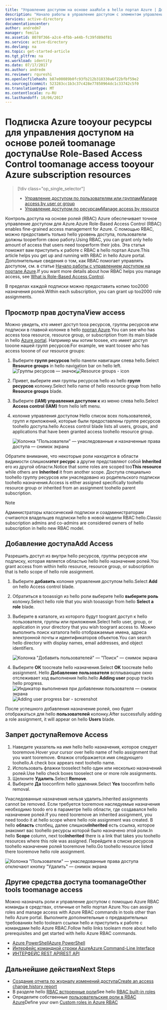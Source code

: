 ```yaml
---
title: "Управление доступом на основе aaaRole в hello портал Azure | Документы Microsoft"
description: "Начало работы в управление доступом с элементом управления доступом на основе ролей в hello портала Azure. Используйте роль назначения tooassign разрешения tooyour ресурсы."
services: active-directory
documentationcenter: 
author: andredm7
manager: femila
ms.assetid: 8078f366-a2c4-4fbb-a44b-fc39fd89df81
ms.service: active-directory
ms.devlang: na
ms.topic: get-started-article
ms.tgt_pltfrm: na
ms.workload: identity
ms.date: 07/17/2017
ms.author: andredm
ms.reviewer: rqureshi
ms.openlocfilehash: b87e00089b0fc93fb212b318330a6f22bfbf59e2
ms.sourcegitcommit: 523283cc1b3c37c428e77850964dc1c33742c5f0
ms.translationtype: MT
ms.contentlocale: ru-RU
ms.lasthandoff: 10/06/2017
---
```

# <a name="use-role-based-access-control-toomanage-access-tooyour-azure-subscription-resources"></a><span data-ttu-id="6f54c-104">Подписка Azure tooyour ресурсы для управления доступом на основе ролей toomanage доступа</span><span class="sxs-lookup"><span data-stu-id="6f54c-104">Use Role-Based Access Control toomanage access tooyour Azure subscription resources</span></span>
> [!div class="op_single_selector"]
> * [<span data-ttu-id="6f54c-105">Управление доступом по пользователям или группам</span><span class="sxs-lookup"><span data-stu-id="6f54c-105">Manage access by user or group</span></span>](role-based-access-control-manage-assignments.md)
> * [<span data-ttu-id="6f54c-106">Управление доступом по ресурсам</span><span class="sxs-lookup"><span data-stu-id="6f54c-106">Manage access by resource</span></span>](role-based-access-control-configure.md)

<span data-ttu-id="6f54c-107">Контроль доступа на основе ролей (RBAC) Azure обеспечивает точное управление доступом для Azure.</span><span class="sxs-lookup"><span data-stu-id="6f54c-107">Azure Role-Based Access Control (RBAC) enables fine-grained access management for Azure.</span></span> <span data-ttu-id="6f54c-108">С помощью RBAC, можно предоставить только hello уровень доступа, пользователи должны tooperform свою работу.</span><span class="sxs-lookup"><span data-stu-id="6f54c-108">Using RBAC, you can grant only hello amount of access that users need tooperform their jobs.</span></span> <span data-ttu-id="6f54c-109">Эта статья поможет вам приступить к работе с RBAC в hello портал Azure.</span><span class="sxs-lookup"><span data-stu-id="6f54c-109">This article helps you get up and running with RBAC in hello Azure portal.</span></span> <span data-ttu-id="6f54c-110">Дополнительные сведения о том, как RBAC помогает управлять доступом, см. в статье [Начало работы с управлением доступом на портале Azure](role-based-access-control-what-is.md).</span><span class="sxs-lookup"><span data-stu-id="6f54c-110">If you want more details about how RBAC helps you manage access, see [What is Role-Based Access Control](role-based-access-control-what-is.md).</span></span>

<span data-ttu-id="6f54c-111">В пределах каждой подписки можно предоставить копию too2000 назначения ролей.</span><span class="sxs-lookup"><span data-stu-id="6f54c-111">Within each subscription, you can grant up too2000 role assignments.</span></span> 

## <a name="view-access"></a><span data-ttu-id="6f54c-112">Просмотр прав доступа</span><span class="sxs-lookup"><span data-stu-id="6f54c-112">View access</span></span>
<span data-ttu-id="6f54c-113">Можно увидеть, кто имеет доступ tooa ресурсов, группы ресурсов или подписки в главной колонке в hello [портал Azure](https://portal.azure.com).</span><span class="sxs-lookup"><span data-stu-id="6f54c-113">You can see who has access tooa resource, resource group, or subscription from its main blade in hello [Azure portal](https://portal.azure.com).</span></span> <span data-ttu-id="6f54c-114">Например мы хотим toosee, кто имеет доступ tooone нашей групп ресурсов:</span><span class="sxs-lookup"><span data-stu-id="6f54c-114">For example, we want toosee who has access tooone of our resource groups:</span></span>

1. <span data-ttu-id="6f54c-115">Выберите **групп ресурсов** hello панели навигации слева hello.</span><span class="sxs-lookup"><span data-stu-id="6f54c-115">Select **Resource groups** in hello navigation bar on hello left.</span></span>  
    <span data-ttu-id="6f54c-116">![Группы ресурсов — значок](./media/role-based-access-control-configure/resourcegroups_icon.png)</span><span class="sxs-lookup"><span data-stu-id="6f54c-116">![Resource groups - icon](./media/role-based-access-control-configure/resourcegroups_icon.png)</span></span>
2. <span data-ttu-id="6f54c-117">Привет, выберите имя группы ресурсов hello из hello **групп ресурсов** колонку.</span><span class="sxs-lookup"><span data-stu-id="6f54c-117">Select hello name of hello resource group from hello **Resource groups** blade.</span></span>
3. <span data-ttu-id="6f54c-118">Выберите **(IAM) управления доступом к** из меню слева hello.</span><span class="sxs-lookup"><span data-stu-id="6f54c-118">Select **Access control (IAM)** from hello left menu.</span></span>  
4. <span data-ttu-id="6f54c-119">колонке управления доступом Hello список всех пользователей, групп и приложений, которые были предоставлены группе ресурсов toohello доступа.</span><span class="sxs-lookup"><span data-stu-id="6f54c-119">hello Access control blade lists all users, groups, and applications that have been granted access toohello resource group.</span></span>  
   
    ![Колонка "Пользователи" — унаследованные и назначенные права доступа — снимок экрана](./media/role-based-access-control-configure/view-access.png)

<span data-ttu-id="6f54c-121">Обратите внимание, что некоторые роли находятся в области видимости слишком**этот ресурс** а другие представляют собой **Inherited** его из другой области.</span><span class="sxs-lookup"><span data-stu-id="6f54c-121">Notice that some roles are scoped too**This resource** while others are **Inherited** it from another scope.</span></span> <span data-ttu-id="6f54c-122">Доступа специально toohello группу ресурсов или унаследовано из родительского подписки toohello назначения.</span><span class="sxs-lookup"><span data-stu-id="6f54c-122">Access is either assigned specifically toohello resource group or inherited from an assignment toohello parent subscription.</span></span>

> [!NOTE]
> <span data-ttu-id="6f54c-123">Администраторы классический подписки и соадминистраторам считаются владельцев подписки hello в новой модели RBAC hello.</span><span class="sxs-lookup"><span data-stu-id="6f54c-123">Classic subscription admins and co-admins are considered owners of hello subscription in hello new RBAC model.</span></span>

## <a name="add-access"></a><span data-ttu-id="6f54c-124">Добавление доступа</span><span class="sxs-lookup"><span data-stu-id="6f54c-124">Add Access</span></span>
<span data-ttu-id="6f54c-125">Разрешить доступ из внутри hello ресурсов, группы ресурсов или подписку, которая является областью hello hello назначение ролей.</span><span class="sxs-lookup"><span data-stu-id="6f54c-125">You grant access from within hello resource, resource group, or subscription that is hello scope of hello role assignment.</span></span>

1. <span data-ttu-id="6f54c-126">Выберите **добавить** колонке управления доступом hello.</span><span class="sxs-lookup"><span data-stu-id="6f54c-126">Select **Add** on hello Access control blade.</span></span>  
2. <span data-ttu-id="6f54c-127">Обратиться в tooassign из hello роли выберите hello **выберите роль** колонку.</span><span class="sxs-lookup"><span data-stu-id="6f54c-127">Select hello role that you wish tooassign from hello **Select a role** blade.</span></span>
3. <span data-ttu-id="6f54c-128">Выберите в каталоге, из которого будут toogrant доступ к hello пользователя, группы или приложения.</span><span class="sxs-lookup"><span data-stu-id="6f54c-128">Select hello user, group, or application in your directory that you wish toogrant access to.</span></span> <span data-ttu-id="6f54c-129">Можно выполнить поиск каталога hello отображаемые имена, адреса электронной почты и идентификаторов объектов.</span><span class="sxs-lookup"><span data-stu-id="6f54c-129">You can search hello directory with display names, email addresses, and object identifiers.</span></span>  
   
    ![Колонка "Добавить пользователей" — "Поиск" — снимок экрана](./media/role-based-access-control-configure/grant-access2.png)
4. <span data-ttu-id="6f54c-131">Выберите **ОК** toocreate hello назначения.</span><span class="sxs-lookup"><span data-stu-id="6f54c-131">Select **OK** toocreate hello assignment.</span></span> <span data-ttu-id="6f54c-132">Hello **Добавление пользователя** всплывающее окно отслеживает ход выполнения hello.</span><span class="sxs-lookup"><span data-stu-id="6f54c-132">hello **Adding user** popup tracks hello progress.</span></span>  
    <span data-ttu-id="6f54c-133">![Индикатор выполнения при добавлении пользователя — снимок экрана](./media/role-based-access-control-configure/addinguser_popup.png)</span><span class="sxs-lookup"><span data-stu-id="6f54c-133">![Adding user progress bar - screenshot](./media/role-based-access-control-configure/addinguser_popup.png)</span></span>

<span data-ttu-id="6f54c-134">После успешного добавления назначение ролей, оно будет отображаться для hello **пользователей** колонку.</span><span class="sxs-lookup"><span data-stu-id="6f54c-134">After successfully adding a role assignment, it will appear on hello **Users** blade.</span></span>

## <a name="remove-access"></a><span data-ttu-id="6f54c-135">Запрет доступа</span><span class="sxs-lookup"><span data-stu-id="6f54c-135">Remove Access</span></span>
1. <span data-ttu-id="6f54c-136">Наведите указатель на имя hello hello назначения, которое следует tooremove.</span><span class="sxs-lookup"><span data-stu-id="6f54c-136">Hover your cursor over hello name of hello assignment that you want tooremove.</span></span> <span data-ttu-id="6f54c-137">Флажок отображается имя следующего toohello.</span><span class="sxs-lookup"><span data-stu-id="6f54c-137">A check box appears next toohello name.</span></span>
2. <span data-ttu-id="6f54c-138">Использовать флажки tooselect hello один или несколько назначений ролей.</span><span class="sxs-lookup"><span data-stu-id="6f54c-138">Use hello check boxes tooselect one or more role assignments.</span></span>
2. <span data-ttu-id="6f54c-139">Щелкните **Удалить**.</span><span class="sxs-lookup"><span data-stu-id="6f54c-139">Select **Remove**.</span></span>  
3. <span data-ttu-id="6f54c-140">Выберите **Да** tooconfirm hello удаления.</span><span class="sxs-lookup"><span data-stu-id="6f54c-140">Select **Yes** tooconfirm hello removal.</span></span>

<span data-ttu-id="6f54c-141">Унаследованные назначения нельзя удалить.</span><span class="sxs-lookup"><span data-stu-id="6f54c-141">Inherited assignments cannot be removed.</span></span> <span data-ttu-id="6f54c-142">Если требуется tooremove наследуемые назначения необходимо toodo его в параметре hello области, где создавался hello назначение ролей.</span><span class="sxs-lookup"><span data-stu-id="6f54c-142">If you need tooremove an inherited assignment, you need toodo it at hello scope where hello role assignment was created.</span></span> <span data-ttu-id="6f54c-143">В hello **область** столбец, далее слишком**Inherited** есть ссылка, которое знакомит вас toohello ресурсы которой было назначено этой роли.</span><span class="sxs-lookup"><span data-stu-id="6f54c-143">In hello **Scope** column, next too**Inherited** there is a link that takes you toohello resources where this role was assigned.</span></span> <span data-ttu-id="6f54c-144">Перейдите в списке ресурсов toohello назначение ролей tooremove hello.</span><span class="sxs-lookup"><span data-stu-id="6f54c-144">Go toohello resource listed there tooremove hello role assignment.</span></span>

![Колонка "Пользователи" — унаследованные права доступа отключают кнопку "Удалить" — снимок экрана](./media/role-based-access-control-configure/remove-access2.png)

## <a name="other-tools-toomanage-access"></a><span data-ttu-id="6f54c-146">Другие средства доступа toomanage</span><span class="sxs-lookup"><span data-stu-id="6f54c-146">Other tools toomanage access</span></span>
<span data-ttu-id="6f54c-147">Можно назначать роли и управление доступом с помощью Azure RBAC команды в средствах, отличные от hello портал Azure.</span><span class="sxs-lookup"><span data-stu-id="6f54c-147">You can assign roles and manage access with Azure RBAC commands in tools other than hello Azure portal.</span></span>  <span data-ttu-id="6f54c-148">Выполните дополнительные о предварительных требованиях hello toolearn ссылки hello и приступить к работе с командами hello Azure RBAC.</span><span class="sxs-lookup"><span data-stu-id="6f54c-148">Follow hello links toolearn more about hello prerequisites and get started with hello Azure RBAC commands.</span></span>

* [<span data-ttu-id="6f54c-149">Azure PowerShell</span><span class="sxs-lookup"><span data-stu-id="6f54c-149">Azure PowerShell</span></span>](role-based-access-control-manage-access-powershell.md)
* [<span data-ttu-id="6f54c-150">Интерфейс командной строки Azure</span><span class="sxs-lookup"><span data-stu-id="6f54c-150">Azure Command-Line Interface</span></span>](role-based-access-control-manage-access-azure-cli.md)
* [<span data-ttu-id="6f54c-151">ИНТЕРФЕЙС REST API</span><span class="sxs-lookup"><span data-stu-id="6f54c-151">REST API</span></span>](role-based-access-control-manage-access-rest.md)

## <a name="next-steps"></a><span data-ttu-id="6f54c-152">Дальнейшие действия</span><span class="sxs-lookup"><span data-stu-id="6f54c-152">Next Steps</span></span>
* [<span data-ttu-id="6f54c-153">Создание отчета по журналу изменений доступа</span><span class="sxs-lookup"><span data-stu-id="6f54c-153">Create an access change history report</span></span>](role-based-access-control-access-change-history-report.md)
* <span data-ttu-id="6f54c-154">В разделе hello [RBAC встроенные роли](role-based-access-built-in-roles.md)</span><span class="sxs-lookup"><span data-stu-id="6f54c-154">See hello [RBAC built-in roles](role-based-access-built-in-roles.md)</span></span>
* <span data-ttu-id="6f54c-155">Определите собственные [пользовательские роли в RBAC Azure](role-based-access-control-custom-roles.md)</span><span class="sxs-lookup"><span data-stu-id="6f54c-155">Define your own [Custom roles in Azure RBAC](role-based-access-control-custom-roles.md)</span></span>

